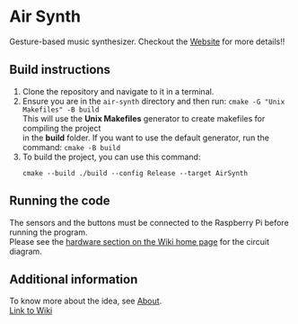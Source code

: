 # Air Synth

Gesture-based music synthesizer.
Checkout the [Website](https://rapteon.github.io/air-synth/) for more details!!

## Build instructions
1. Clone the repository and navigate to it in a terminal.
2. Ensure you are in the `air-synth` directory and then run: `cmake -G "Unix Makefiles" -B build`  
This will use the **Unix Makefiles** generator to create makefiles for compiling the project  
in the **build** folder. If you want to use the default generator, run the command: `cmake -B build`
3. To build the project, you can use this command:  
    ```
    cmake --build ./build --config Release --target AirSynth
    ```
## Running the code
The sensors and the buttons must be connected to the Raspberry Pi before running the program.  
Please see the [hardware section on the Wiki home page](https://github.com/Rapteon/air-synth/wiki#hardware)
for the circuit diagram.

## Additional information

To know more about the idea, see [About](https://github.com/Rapteon/air-synth/wiki/About).  
[Link to Wiki](https://github.com/Rapteon/air-synth/wiki)
